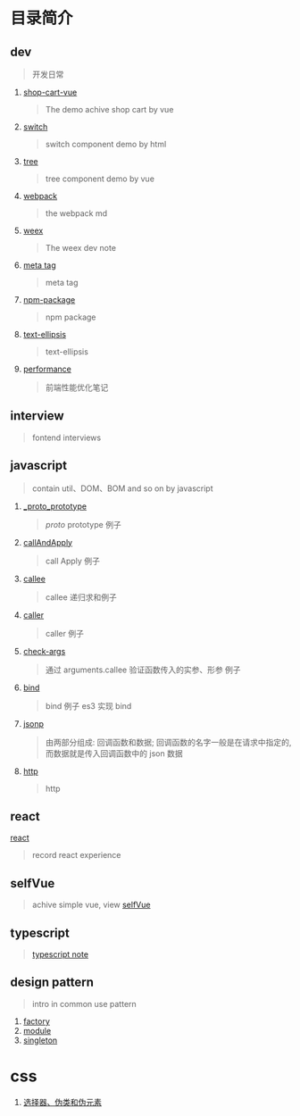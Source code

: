 # 目录简介

## dev

> 开发日常

1. [shop-cart-vue](./dev/shop-cart-vue)
   > The demo achive shop cart by vue
2. [switch](./dev/switch)
   > switch component demo by html
3. [tree](./dev/tree)
   > tree component demo by vue
4. [webpack](./dev/webpack)
   > the webpack md
5. [weex](./dev/weex)
   > The weex dev note
6. [meta tag](./dev/meta-tag.md)
   > meta tag
7. [npm-package](./dev/npm-package.md)
   > npm package
8. [text-ellipsis](./dev/text-ellipsis.md)
   > text-ellipsis
9. [performance](./dev/performance.md)
   > 前端性能优化笔记

## interview

> fontend interviews

## javascript

> contain util、DOM、BOM and so on by javascript

1. [\_proto_prototype](./scripts/lib/_proto_prototype.js)

   > _proto_ prototype 例子

2. [callAndApply](./javascript/scripts/lib/callAndApply.js)

   > call Apply 例子

3. [callee](./javascript/scripts/lib/callee.js)

   > callee 递归求和例子

4. [caller](./javascript/scripts/lib/caller.js)

   > caller 例子

5. [check-args](./javascript/scripts/lib/check-args.js)

   > 通过 arguments.callee 验证函数传入的实参、形参 例子

6. [bind](./javascript/scripts/lib/bind.js)

   > bind 例子 es3 实现 bind

7. [jsonp](./javascript/scripts/lib/jsonp.js)

   > 由两部分组成: 回调函数和数据; 回调函数的名字一般是在请求中指定的,而数据就是传入回调函数中的 json 数据

8. [http](./javascript/scripts/lib/http.js)
   > http

## react

[react](./react)

> record react experience

## selfVue

> achive simple vue, view [selfVue](./selfVue/README.md)

## typescript

> [typescript note](./typeScipt)

## design pattern

> intro in common use pattern

1. [factory](./DesignPattern/factory.html)
2. [module](./DesignPattern/module.html)
3. [singleton](./DesignPattern/singleton.html)

# css

1. [选择器、伪类和伪元素](./css/css-190408.md)
